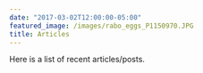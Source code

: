 ```yaml
---
date: "2017-03-02T12:00:00-05:00"
featured_image: /images/rabo_eggs_P1150970.JPG
title: Articles
---
```

Here is a list of recent articles/posts.
